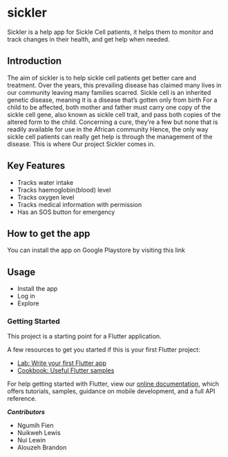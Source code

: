 # sickler

Sickler is a help app for Sickle Cell patients, it helps them to monitor and track changes in their health, and get help when needed.

## Introduction
The aim of sickler is to help sickle cell patients get better care and treatment. Over the years, this prevailing disease has claimed many lives in our community leaving many families scarred.
Sickle cell is an inherited genetic disease, meaning it is a disease that’s gotten only from birth For a child to be affected, both mother and father must carry one copy of the sickle cell gene, also known as sickle cell trait, and pass both copies of the altered form to the child. 
Concerning a cure, they’re a few but none that is readily available for use in the African community 
Hence, the only way sickle cell patients can really get help is through the management of the disease. 
This is where Our project Sickler comes in.

## Key Features
- Tracks water intake
- Tracks haemoglobin(blood) level
- Tracks oxygen level
- Tracks medical information with permission
- Has an SOS button for emergency


## How to get the app
You can install the app on Google Playstore by visiting this link 

## Usage
- Install the app
- Log in 
- Explore



### Getting Started

This project is a starting point for a Flutter application.

A few resources to get you started if this is your first Flutter project:

- [Lab: Write your first Flutter app](https://flutter.dev/docs/get-started/codelab)
- [Cookbook: Useful Flutter samples](https://flutter.dev/docs/cookbook)

For help getting started with Flutter, view our
[online documentation](https://flutter.dev/docs), which offers tutorials,
samples, guidance on mobile development, and a full API reference.


***Contributors***
- Ngumih Fien
- Nuikweh Lewis
- Nui Lewin
- Alouzeh Brandon
